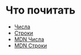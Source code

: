 # Что почитать

- [Числа](https://learn.javascript.ru/number)
- [Строки](https://learn.javascript.ru/string)
- [MDN Числа](https://developer.mozilla.org/ru/docs/Web/JavaScript/Reference/Global_Objects/Number)
- [MDN Строки](https://developer.mozilla.org/ru/docs/Web/JavaScript/Reference/Global_Objects/String)
